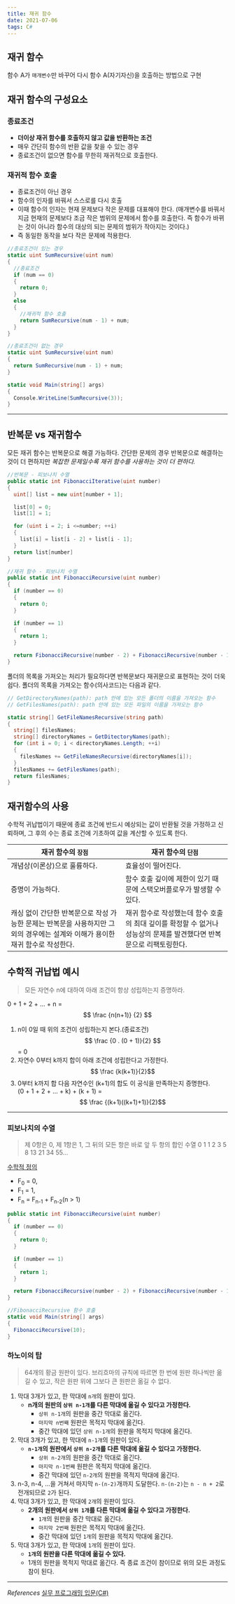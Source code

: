 ```yaml
---
title: 재귀 함수
date: 2021-07-06
tags: C#
---
```


## 재귀 함수

함수 A가 `매개변수`만 바꾸어 다시 함수 A(자기자신)을 호출하는 방법으로 구현

## 재귀 함수의 구성요소

### 종료조건

- **더이상 재귀 함수를 호출하지 않고 값을 반환하는 조건**
- 매우 간단히 함수의 반환 값을 찾을 수 있는 경우
- 종료조건이 없으면 함수를 무한히 재귀적으로 호출한다.

### 재귀적 함수 호출

- 종료조건이 아닌 경우
- 함수의 인자를 바꿔서 스스로를 다시 호출
- 이때 함수의 인자는 현재 문제보다 작은 문제를 대표해야 한다. (매개변수를 바꿔서 지금 현재의 문제보다 조금 작은 범위의 문제에서 함수를 호출한다. 즉 함수가 바뀌는 것이 아니라 함수의 대상의 되는 문제의 범위가 작아지는 것이다.)
- 즉 동일한 동작을 보다 작은 문제에 적용한다.

```c#
//종료조건이 있는 경우
static uint SumRecursive(uint num)
{
  //종료조건
  if (num == 0)
  {
    return 0;
  }
  else
  {
    //재귀적 함수 호출
    return SumRecursive(num - 1) + num;
  }
}

//종료조건이 없는 경우
static uint SumRecursive(uint num)
{
  return SumRecursive(num - 1) + num;
}

static void Main(string[] args)
{
  Console.WriteLine(SumRecursive(3));
}
```

---

## 반복문 vs 재귀함수

모든 재귀 함수는 반복문으로 해결 가능하다. 간단한 문제의 경우 반복문으로 해결하는 것이 더 편하지만 _복잡한 문제일수록 재귀 함수를 사용하는 것이 더 편하다._

```c#
//반복문 - 피보나치 수열
public static int FibonacciIterative(uint number)
{
  uint[] list = new uint[number + 1];

  list[0] = 0;
  list[1] = 1;

  for (uint i = 2; i <=number; ++i)
  {
    list[i] = list[i - 2] + list[i - 1];
  }
  return list[number]
}
```

```c#
//재귀 함수 - 피보나치 수열
public static int FibonacciRecursive(uint number)
{
  if (number == 0)
  {
    return 0;
  }

  if (number == 1)
  {
    return 1;
  }

  return FibonacciRecursive(number - 2) + FibonacciRecursive(number - 1);
}
```

폴더의 목록을 가져오는 처리가 필요하다면 반복문보다 재귀문으로 표현하는 것이 더욱 쉽다. 폴더의 목록을 가져오는 함수(의사코드)는 다음과 같다.

```c#
// GetDirectoryNames(path): path 안에 있는 모든 폴더의 이름을 가져오는 함수
// GetFilesNames(path): path 안에 있는 모든 파일의 이름을 가져오는 함수

static string[] GetFileNamesRecursive(string path)
{
  string[] filesNames;
  string[] directoryNames = GetDitectoryNames(path);
  for (int i = 0; i < directoryNames.Length; ++i)
  {
    filesNames += GetFileNamesRecursive(directoryNames[i]);
  }
  filesNames += GetFilesNames(path);
  return filesNames;
}
```

## 재귀함수의 사용

수학적 귀납법이기 때문에 종료 조건에 반드시 예상되는 값이 반환될 것을 가정하고 신뢰하며, 그 후의 수는 종료 조건에 기초하여 값을 계산할 수 있도록 한다.

| 재귀 함수의 `장점`                                                                                                             | 재귀 함수의 `단점`                                                                                                  |
| ------------------------------------------------------------------------------------------------------------------------------ | ------------------------------------------------------------------------------------------------------------------- |
| 개념상(이론상)으로 훌륭하다.                                                                                                   | 효율성이 떨어진다.                                                                                                  |
| 증명이 가능하다.                                                                                                               | 함수 호출 깊이에 제한이 있기 때문에 스택오버플로우가 발생할 수 있다.                                                |
| 캐싱 없이 간단한 반복문으로 작성 가능한 문제는 반복문을 사용하지만 그 외의 경우에는 설계와 이해가 용이한 재귀 함수로 작성한다. | 재귀 함수로 작성했는데 함수 호출의 최대 깊이를 확정할 수 없거나 성능상의 문제를 발견했다면 반복문으로 리팩토링한다. |

## 수학적 귀납법 예시

> 모든 자연수 n에 대하여 아래 조건이 항상 성립하는지 증명하라.

0 + 1 + 2 + ... + n =
$$ \frac {n(n+1)} {2} $$

1. n이 0일 때 위의 조건이 성립하는지 본다.(종료조건)
   $$ \frac {0 . (0 + 1)}{2} $$
   = 0
2. 자연수 0부터 k까지 합이 아래 조건에 성립한다고 가정한다.
   $$ \frac {k(k+1)}{2}$$
3. 0부터 k까지 합 다음 자연수인 (k+1)의 합도 이 공식을 만족하는지 증명한다.  
   (0 + 1 + 2 + ... + k) + (k + 1) =
   $$ \frac {(k+1)((k+1)+1)}{2}$$

---

### 피보나치의 수열

> 제 0항은 0, 제 1항은 1, 그 뒤의 모든 항은 바로 앞 두 항의 합인 수열
> 0 1 1 2 3 5 8 13 21 34 55...

<u>수학적 정의</u>

- F<sub>0</sub> = 0,
- F<sub>1</sub> = 1,
- F<sub>n</sub> = F<sub>n-1</sub> + F<sub>n-2</sub>(n > 1)

```c#
public static int FibonacciRecursive(uint number)
{
  if (number == 0)
  {
    return 0;
  }

  if (number == 1)
  {
    return 1;
  }

  return FibonacciRecursive(number - 2) + FibonacciRecursive(number - 1);
}

//FibonacciRecursive 함수 호출
static void Main(string[] args)
{
  FibonacciRecursive(10);
}
```

### 하노이의 탑

> 64개의 황금 원판이 있다. 브리흐마의 규칙에 따르면 한 번에 원판 하나씩만 옮길 수 있고, 작은 원판 위에 그보다 큰 원판은 옮길 수 없다.

1. 막대 3개가 있고, 한 막대에 `n개`의 원판이 있다.
   - **n개의 원판의 `상위 n-1개`를 다른 막대에 옮길 수 있다고 가정한다.**
     - `상위 n-1개`의 원판을 중간 막대로 옮긴다.
     - `마지막 n번째` 원판은 목적지 막대에 옮긴다.
     - 중간 막대에 있던 `상위 n-1개`의 원판을 목적지 막대에 옮긴다.
2. 막대 3개가 있고, 한 막대에 `n-1개`의 원판이 있다.
   - **`n-1개`의 원판에서 `상위 n-2개`를 다른 막대에 옮길 수 있다고 가정한다.**
     - `상위 n-2개`의 원판을 중간 막대로 옮긴다.
     - `마지막 n-1번째` 원판은 목적지 막대에 옮긴다.
     - 중간 막대에 있던 `n-2개`의 원판을 목적지 막대에 옮긴다.
3. n-3, n-4, ...을 거쳐서 마지막 `n-(n-2)`개까지 도달한다. `n-(n-2)`는 `n - n + 2`로 전개되므로 `2`가 된다.
4. 막대 3개가 있고, 한 막대에 `2개`의 원판이 있다.
   - **2개의 원판에서 `상위 1개`를 다른 막대에 옮길 수 있다고 가정한다.**
     - `1개`의 원판을 중간 막대로 옮긴다.
     - `마지막 2번째` 원판은 목적지 막대에 옮긴다.
     - 중간 막대에 있던 `1개`의 원판을 목적지 막대에 옮긴다.
5. 막대 3개가 있고, 한 막대에 `1개`의 원판이 있다.
   - **`1개`의 원판을 다른 막대에 옮길 수 있다.**
   - 1개의 원판을 목적지 막대로 옮긴다. 즉 종료 조건이 참이므로 위의 모든 과정도 참이 된다.

---

_References_
[실무 프로그래밍 입문(C#)](https://www.udemy.com/share/101tfkAEYTcVxXTXQJ/)
